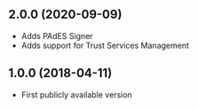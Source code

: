 ## 2.0.0 (2020-09-09)
* Adds PAdES Signer
* Adds support for Trust Services Management

## 1.0.0 (2018-04-11)
* First publicly available version